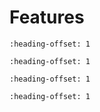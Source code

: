 # Features


```{include} ../topics/wi-fi_radio.md
:heading-offset: 1
```

```{include} ../topics/bluetooth_radio.md
:heading-offset: 1
```

```{include} ../topics/802154_radio.md
:heading-offset: 1
```

```{include} ../topics/coexistence.md
:heading-offset: 1
```

